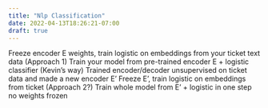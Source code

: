 ```yaml
---
title: "Nlp Classification"
date: 2022-04-13T18:26:21-07:00
draft: true
---
```


Freeze encoder E weights, train logistic on embeddings from your ticket text data (Approach 1)
Train your model from pre-trained encoder E + logistic classifier (Kevin’s way)
Trained encoder/decoder unsupervised on ticket data and made a new encoder E’
Freeze E’, train logistic on embeddings from ticket (Approach 2?)
Train whole model from E’ + logistic in one step no weights frozen


